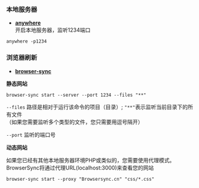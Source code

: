 ### 本地服务器
- **[anywhere](https://www.npmjs.com/package/anywhere)**  
开启本地服务器，监听1234端口

```shell
anywhere -p1234
```

### 浏览器刷新
- **[browser-sync](http://www.browsersync.cn/docs/command-line/)**  

**静态网站**

```shell
browser-sync start --server --port 1234 --files "**" 
```
`--files` 路径是相对于运行该命令的项目（目录）; `"**"`表示监听当前目录下的所有文件  
（如果您需要监听多个类型的文件，您只需要用逗号隔开）

`--port` 监听的端口号

**动态网站**

如果您已经有其他本地服务器环境PHP或类似的，您需要使用代理模式。 BrowserSync将通过代理URL(localhost:3000)来查看您的网站

```shell
browser-sync start --proxy "Browsersync.cn" "css/*.css"
```


